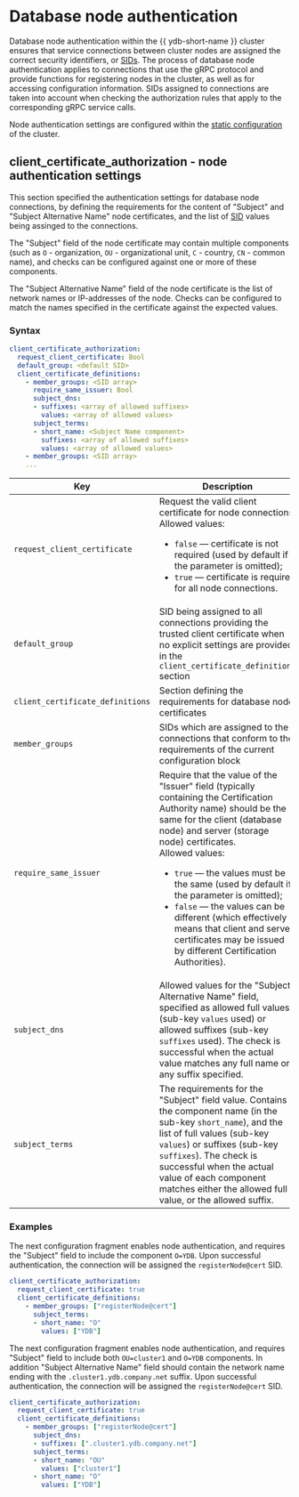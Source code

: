 # Database node authentication

Database node authentication within the {{ ydb-short-name }} cluster ensures that service connections between cluster nodes are assigned the correct security identifiers, or [SIDs](../../concepts/glossary.md#access-sid). The process of database node authentication applies to connections that use the gRPC protocol and provide functions for registering nodes in the cluster, as well as for accessing configuration information. SIDs assigned to connections are taken into account when checking the authorization rules that apply to the corresponding gRPC service calls.

Node authentication settings are configured within the [static configuration](./index.md) of the cluster.

## client_certificate_authorization - node authentication settings

This section specified the authentication settings for database node connections, by defining the requirements for the content of "Subject" and "Subject Alternative Name" node certificates, and the list of [SID](../../concepts/glossary.md#access-sid) values being assinged to the connections.

The "Subject" field of the node certificate may contain multiple components (such as `O` - organization, `OU` - organizational unit, `C` - country, `CN` - common name), and checks can be configured against one or more of these components.

The "Subject Alternative Name" field of the node certificate is the list of network names or IP-addresses of the node. Checks can be configured to match the names specified in the certificate against the expected values.

### Syntax

```yaml
client_certificate_authorization:
  request_client_certificate: Bool
  default_group: <default SID>
  client_certificate_definitions:
    - member_groups: <SID array>
      require_same_issuer: Bool
      subject_dns:
      - suffixes: <array of allowed suffixes>
        values: <array of allowed values>
      subject_terms:
      - short_name: <Subject Name component>
        suffixes: <array of allowed suffixes>
        values: <array of allowed values>
    - member_groups: <SID array>
    ...
```

Key  | Description
---- | ---
`request_client_certificate` | Request the valid client certificate for node connections.<br/>Allowed values:<br/><ul><li>`false` — certificate is not required (used by default if the parameter is omitted);</li><li>`true` — certificate is required for all node connections.</li></ul>
`default_group` | SID being assigned to all connections providing the trusted client certificate when no explicit settings are provided in the `client_certificate_definitions` section
`client_certificate_definitions` | Section defining the requirements for database node certificates
`member_groups` | SIDs which are assigned to the connections that conform to the requirements of the current configuration block
`require_same_issuer` | Require that the value of the "Issuer" field (typically containing the Certification Authority name) should be the same for the client (database node) and server (storage node) certificates.<br/>Allowed values:<br/><ul><li>`true` — the values must be the same (used by default if the parameter is omitted);</li><li>`false` — the values can be different (which effectively means that client and server certificates may be issued by different Certification Authorities).</li></ul>
`subject_dns` | Allowed values for the "Subject Alternative Name" field, specified as allowed full values (sub-key `values` used) or allowed suffixes (sub-key `suffixes` used). The check is successful when the actual value matches any full name or any suffix specified.
`subject_terms` | The requirements for the "Subject" field value. Contains the component name (in the sub-key `short_name`), and the list of full values (sub-key `values`) or suffixes (sub-key `suffixes`). The check is successful when the actual value of each component matches either the allowed full value, or the allowed suffix.

### Examples

The next configuration fragment enables node authentication, and requires the "Subject" field to include the component `O=YDB`. Upon successful authentication, the connection will be assigned the `registerNode@cert` SID.

```yaml
client_certificate_authorization:
  request_client_certificate: true
  client_certificate_definitions:
    - member_groups: ["registerNode@cert"]
      subject_terms:
      - short_name: "O"
        values: ["YDB"]
```

The next configuration fragment enables node authentication, and requires "Subject" field to include both `OU=cluster1` and `O=YDB` components. In addition "Subject Alternative Name" field should contain the network name ending with the `.cluster1.ydb.company.net` suffix. Upon successful authentication, the connection will be assigned the `registerNode@cert` SID.

```yaml
client_certificate_authorization:
  request_client_certificate: true
  client_certificate_definitions:
    - member_groups: ["registerNode@cert"]
      subject_dns:
      - suffixes: [".cluster1.ydb.company.net"]
      subject_terms:
      - short_name: "OU"
        values: ["cluster1"]
      - short_name: "O"
        values: ["YDB"]
```
